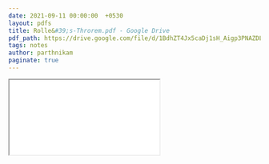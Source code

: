 ```yaml
---
date: 2021-09-11 00:00:00  +0530
layout: pdfs
title: Rolle&#39;s-Throrem.pdf - Google Drive
pdf_path: https://drive.google.com/file/d/1BdhZT4Jx5caDj1sH_Aigp3PNAZDLg46Z/preview?usp=sharing
tags: notes
author: parthnikam
paginate: true
---
```


<iframe class="embed-pdf" src="{{ page.pdf_path }}#toolbar=0" seamless="seamless" scrolling="no" style="overflow:hidden"></iframe>
